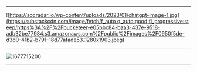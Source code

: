 
------------
![https://socradar.io/wp-content/uploads/2023/01/chatgpt-image-1.jpg](https://substackcdn.com/image/fetch/f_auto,q_auto:good,fl_progressive:steep/https%3A%2F%2Fbucketeer-e05bbc84-baa3-437e-9518-adb32be77984.s3.amazonaws.com%2Fpublic%2Fimages%2F0950f5de-d3d0-41b2-b791-18d77afade53_1280x1903.jpeg)

-------------------
![1677715200](https://media.licdn.com/dms/image/C5622AQFNUkvWVS9XjQ/feedshare-shrink_2048_1536/0/1674481851877?e=1677715200&v=beta&t=9yDY0JZjKX658ari9hSvoqbq1s42Xr0pt3fkaxYBWeM)

--------------------
